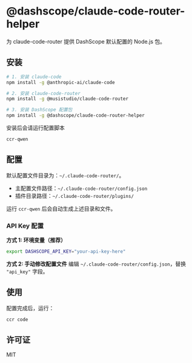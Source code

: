 # @dashscope/claude-code-router-helper

为 claude-code-router 提供 DashScope 默认配置的 Node.js 包。

## 安装

```bash
# 1. 安装 claude-code
npm install -g @anthropic-ai/claude-code

# 2. 安装 claude-code-router
npm install -g @musistudio/claude-code-router

# 3. 安装 DashScope 配置包
npm install -g @dashscope/claude-code-router-helper
```

安装后会请运行配置脚本

```bash
ccr-qwen
```

## 配置

默认配置文件目录为：`~/.claude-code-router/`。

- 主配置文件路径：`~/.claude-code-router/config.json`
- 插件目录路径：`~/.claude-code-router/plugins/`

运行 `ccr-qwen` 后会自动生成上述目录和文件。

### API Key 配置

**方式 1: 环境变量（推荐）**

```bash
export DASHSCOPE_API_KEY="your-api-key-here"
```

**方式 2: 手动修改配置文件**
编辑 `~/.claude-code-router/config.json`，替换 `"api_key"` 字段。

## 使用

配置完成后，运行：

```bash
ccr code
```

## 许可证

MIT
